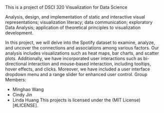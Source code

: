 This is a project of DSCI 320 Visualization for Data Science


Analysis, design, and implementation of static and interactive visual representations; visualization literacy; data communication; exploratory Data Analysis; application of theoretical principles to visualization development.

In this project, we will delve into the Spotify dataset to examine, analyze, and uncover the connections and associations among various factors. Our analysis includes visualizations such as heat maps, bar charts, and scatter plots. Additionally, we have incorporated user interactions such as bi-directional interaction and mouse-based interaction, including tooltips, hover effects, and clicks. Moreover, we have included a user interface dropdown menu and a range slider for enhanced user control.
Group Members:
- Minghao Wang
- Cindy Jin
- Linda Huang
This projects is licensed under the (MIT License)[#LICENSE].
